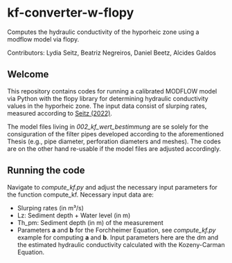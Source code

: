 # kf-converter-w-flopy
Computes the hydraulic conductivity of the hyporheic zone using a modflow model via flopy.

Contributors: Lydia Seitz, Beatriz Negreiros, Daniel Beetz, Alcides Galdos

## Welcome
This repository contains codes for running a calibrated MODFLOW model via Python with the flopy library for determining hydraulic conductivity values in the hyporheic zone. The input data consist of slurping rates, measured according to [Seitz (2022)](https://henry.baw.de/bitstream/20.500.11970/107414/1/276_Mitteilungen_UniStuttgart_Seitz.pdf). 

The model files living in *002_kf_wert_bestimmung* are se solely for the consiguration of the filter pipes developed according to the aforementioned Thesis (e.g., pipe diameter, perforation diameters and meshes). The codes are on the other hand re-usable if the model files are adjusted accordingly.

## Running the code

Navigate to *compute_kf.py* and adjust the necessary input parameters for the function compute_kf. Necessary input data are:
- Slurping rates (in m³/s)
- Lz: Sediment depth + Water level (in m)
- Th_pm: Sediment depth (in m) of the measurement
- Parameters **a** and **b** for the Forchheimer Equation, see *compute_kf.py* example for computing **a** and **b**. Input parameters here are the dm and the estimated hydraulic conductivity calculated with the Kozeny-Carman Equation.
